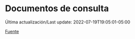 # Documentos de consulta

Última actualización/Last update: 2022-07-19T19:05:01-05:00

 [Fuente](https://coronavirus.gob.mx/documentos-de-consulta/)
